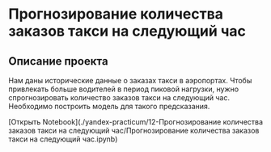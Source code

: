 # Прогнозирование количества заказов такси на следующий час
## Описание проекта

Нам даны исторические данные о заказах такси в аэропортах. Чтобы привлекать больше водителей в период пиковой нагрузки, нужно спрогнозировать количество заказов такси на следующий час. Необходимо построить модель для такого предсказания.

[Открыть Notebook](./yandex-practicum/12-Прогнозирование количества заказов такси на следующий час/Прогнозирование количества заказов такси на следующий час.ipynb)
